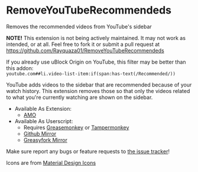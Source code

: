 # RemoveYouTubeRecommendeds
Removes the recommended videos from YouTube's sidebar 

**NOTE!**
This extension is not being actively maintained. It may not work as intended, or at all. Feel free to fork it or submit a pull request at https://github.com/Rayquaza01/RemoveYouTubeRecommendeds


If you already use uBlock Origin on YouTube, this filter may be better than this addon:  
`youtube.com##li.video-list-item:if(span:has-text(/Recommended/))`

YouTube adds videos to the sidebar that are recommended because of your watch history. This extension removes those so that only the videos related to what you're currently watching are shown on the sidebar.

 * Available As Extension:
   * [AMO](https://addons.mozilla.org/en-US/firefox/addon/remove-youtube-recommendeds/)
 * Available As Userscript:
   * Requires [Greasemonkey](https://addons.mozilla.org/en-US/firefox/addon/greasemonkey/) or [Tampermonkey](http://tampermonkey.net/)
   * [Github Mirror](https://github.com/Rayquaza01/RemoveYouTubeRecommendeds/raw/master/extension/RemoveYouTubeRecommendeds.user.js)
   * [Greasyfork Mirror](https://greasyfork.org/en/scripts/26886-removeyoutuberecommendeds)

Make sure report any bugs or feature requests to [the issue tracker](https://github.com/rayquaza01/RemoveYouTubeRecommendeds/issues)!

Icons are from [Material Design Icons](https://materialdesignicons.com)
